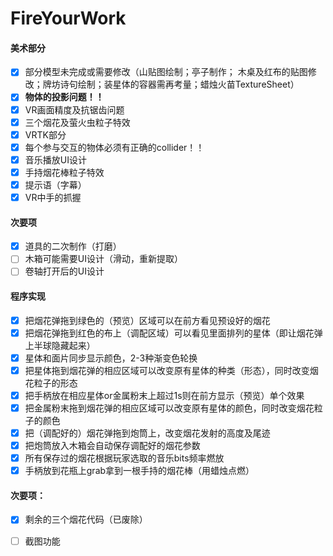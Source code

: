 # FireYourWork

#### 美术部分

- [x] 部分模型未完成或需要修改（山贴图绘制；亭子制作； 木桌及红布的贴图修改；牌坊诗句绘制；装星体的容器需再考量；蜡烛火苗TextureSheet）
- [x] **物体的投影问题！！**
- [x] VR画面精度及抗锯齿问题
- [x] 三个烟花及萤火虫粒子特效
- [x] VRTK部分
- [x] 每个参与交互的物体必须有正确的collider！！
- [x] 音乐播放UI设计
- [x] 手持烟花棒粒子特效
- [x] 提示语（字幕）
- [x] VR中手的抓握

#### 次要项

- [x] 道具的二次制作（打磨）
- [ ] 木箱可能需要UI设计（滑动，重新提取）
- [ ] 卷轴打开后的UI设计

#### 程序实现

- [x] 把烟花弹拖到绿色的（预览）区域可以在前方看见预设好的烟花
- [x] 把烟花弹拖到红色的布上（调配区域）可以看见里面排列的星体（即让烟花弹上半球隐藏起来）
- [x] 星体和面片同步显示颜色，2-3种渐变色轮换
- [x] 把星体拖到烟花弹的相应区域可以改变原有星体的种类（形态），同时改变烟花粒子的形态
- [x] 把手柄放在相应星体or金属粉末上超过1s则在前方显示（预览）单个效果
- [x] 把金属粉末拖到烟花弹的相应区域可以改变原有星体的颜色，同时改变烟花粒子的颜色
- [x] 把（调配好的）烟花弹拖到炮筒上，改变烟花发射的高度及尾迹
- [x] 把炮筒放入木箱会自动保存调配好的烟花参数
- [x] 所有保存过的烟花根据玩家选取的音乐bits频率燃放
- [x] 手柄放到花瓶上grab拿到一根手持的烟花棒（用蜡烛点燃）

#### 次要项：

- [x] 剩余的三个烟花代码（已废除）
- [ ] 截图功能





